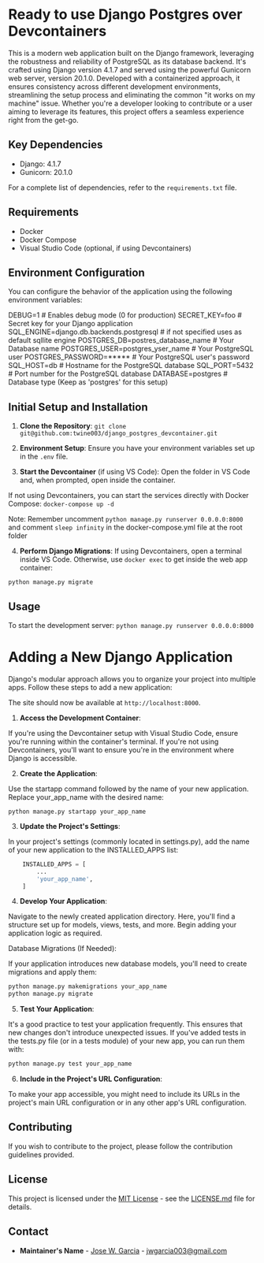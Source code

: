 # Ready to use Django Postgres over Devcontainers

This is a modern web application built on the Django framework, leveraging the robustness and reliability of PostgreSQL as its database backend. It's crafted using Django version 4.1.7 and served using the powerful Gunicorn web server, version 20.1.0. Developed with a containerized approach, it ensures consistency across different development environments, streamlining the setup process and eliminating the common "it works on my machine" issue. Whether you're a developer looking to contribute or a user aiming to leverage its features, this project offers a seamless experience right from the get-go.

## Key Dependencies
- Django: 4.1.7
- Gunicorn: 20.1.0

For a complete list of dependencies, refer to the `requirements.txt` file.

## Requirements

- Docker
- Docker Compose
- Visual Studio Code (optional, if using Devcontainers)

## Environment Configuration
You can configure the behavior of the application using the following environment variables:

DEBUG=1                               # Enables debug mode (0 for production)
SECRET_KEY=foo                        # Secret key for your Django application
SQL_ENGINE=django.db.backends.postgresql # if not specified uses as default sqllite engine
POSTGRES_DB=postres_database_name     # Your Database name
POSTGRES_USER=postgres_yser_name      # Your PostgreSQL user
POSTGRES_PASSWORD=*****               # Your PostgreSQL user's password
SQL_HOST=db                           # Hostname for the PostgreSQL database
SQL_PORT=5432                         # Port number for the PostgreSQL database
DATABASE=postgres                     # Database type (Keep as 'postgres' for this setup)


## Initial Setup and Installation

1. **Clone the Repository**:
`git clone git@github.com:twine003/django_postgres_devcontainer.git`


2. **Environment Setup**:
Ensure you have your environment variables set up in the `.env` file.

3. **Start the Devcontainer** (if using VS Code):
Open the folder in VS Code and, when prompted, open inside the container.

If not using Devcontainers, you can start the services directly with Docker Compose:
`docker-compose up -d`

Note: Remember uncomment `python manage.py runserver 0.0.0.0:8000` and comment `sleep infinity` in the docker-compose.yml file at the root folder


4. **Perform Django Migrations**:
If using Devcontainers, open a terminal inside VS Code. Otherwise, use `docker exec` to get inside the web app container:

`python manage.py migrate`


## Usage

To start the development server:
`python manage.py runserver 0.0.0.0:8000`

# Adding a New Django Application
Django's modular approach allows you to organize your project into multiple apps. Follow these steps to add a new application:

The site should now be available at `http://localhost:8000`.

1. **Access the Development Container**:

If you're using the Devcontainer setup with Visual Studio Code, ensure you're running within the container's terminal. If you're not using Devcontainers, you'll want to ensure you're in the environment where Django is accessible.

2. **Create the Application**:

Use the startapp command followed by the name of your new application. Replace your_app_name with the desired name:


`python manage.py startapp your_app_name`

3. **Update the Project's Settings**:

In your project's settings (commonly located in settings.py), add the name of your new application to the INSTALLED_APPS list:

```python
    INSTALLED_APPS = [
        ...
        'your_app_name',
    ]
```

4. **Develop Your Application**:

Navigate to the newly created application directory. Here, you'll find a structure set up for models, views, tests, and more. Begin adding your application logic as required.

Database Migrations (If Needed):

If your application introduces new database models, you'll need to create migrations and apply them:

```python
python manage.py makemigrations your_app_name
python manage.py migrate

```

5. **Test Your Application**:

It's a good practice to test your application frequently. This ensures that new changes don't introduce unexpected issues. If you've added tests in the tests.py file (or in a tests module) of your new app, you can run them with:

```python
python manage.py test your_app_name
```

6. **Include in the Project's URL Configuration**:

To make your app accessible, you might need to include its URLs in the project's main URL configuration or in any other app's URL configuration.

## Contributing

If you wish to contribute to the project, please follow the contribution guidelines provided.

## License

This project is licensed under the [MIT License](LINK_TO_YOUR_LICENSE) - see the [LICENSE.md](LINK_TO_YOUR_LICENSE_FILE) file for details.

## Contact

- **Maintainer's Name** - [Jose W. Garcia](https://www.linkedin.com/in/jwgarciaz/) - jwgarcia003@gmail.com



